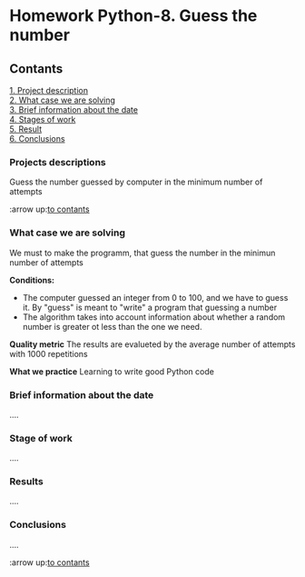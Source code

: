 # Homework Python-8. Guess the number

## Contants
[1. Project description](_____)  
[2. What case we are solving](______)  
[3. Brief information about the date](________)  
[4. Stages of work](________)  
[5. Result](____________)  
[6. Conclusions](_________)

### Projects descriptions
Guess the number guessed by computer in the minimum number of attempts

:arrow up:[to contants]()


### What case we are solving
We must to make the programm, that guess the number in the minimun number of attempts

**Conditions:**
- The computer guessed an integer from 0 to 100, and we have to guess it. By "guess" is meant to "write" a program that guessing a number
- The algorithm takes into account information about whether a random number is greater ot less than the one we need.

**Quality metric**
The results are evalueted by the average number of attempts with 1000 repetitions

**What we practice**
Learning to write good Python code


### Brief information about the date

....


### Stage of work 

....


### Results

....


### Conclusions

....

:arrow up:[to contants](https://github.com/NameErrop/learning_of_DS/blob/main/project_0/README.md#Contants)